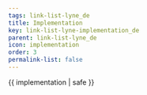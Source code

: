 ```yaml
---
tags: link-list-lyne_de
title: Implementation
key: link-list-lyne-implementation_de
parent: link-list-lyne_de
icon: implementation
order: 3
permalink-list: false  
---
```

 {{ implementation | safe }}


